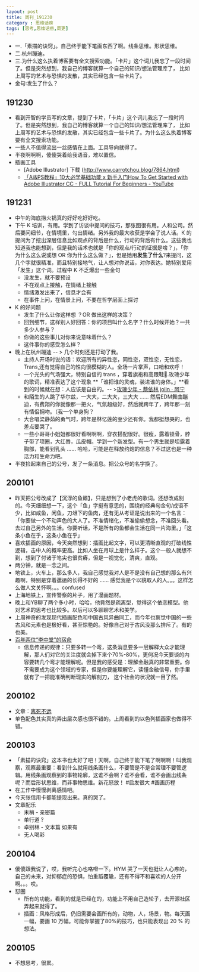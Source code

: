 ```yaml
---
layout: post
title: 周刊_191230
category : 思维话痨
tags: [思考,思维话痨,周更]
---
```


- 一.「素描的诀窍」。自己终于能下笔画东西了啊。线条思维。形状思维。
- 二.杭州蹦迪。
- 三.为什么这么执着博客要有全文搜索功能。「卡片」这个词儿我忘了一段时间了。但是突然想到，我自己的博客就算一个自己的知识/想法管理库了， 比如上周写的艺术与恐惧的发散，其实已经包含一些卡片了。
- 金句:发生了什么？

## 191230
  - 看到开智的学员写的文章，提到了卡片，「卡片」这个词儿我忘了一段时间了。但是突然想到，我自己的博客就算一个自己的知识/想法管理库了， 比如上周写的艺术与恐惧的发散，其实已经包含一些卡片了。为什么这么执着博客要有全文搜索功能。
  - 一些人不值得流出一丝感情在上面。工具导向就得了。
  - 半夜啊啊啊，傻傻哭着给我语音，难以置信。
  - 插画工具
    - [Adobe Illustrator] 下载 (http://www.carrotchou.blog/7864.html)
    - [「Ai&PS教程」10大必学基础功能 x 新手入门How To Get Started with Adobe Illustrator CC - FULL Tutorial For Beginners - YouTube](https://www.youtube.com/watch?v=iEkH-nKAksY)
    
## 191231
  - 中午的海底捞火锅真的好好吃好好吃。
  - 下午 K 培训，有用。学到了访谈中提问的技巧，那张图很有用。人和公司。然后要问细节，在情境里，勾出情绪。另外我的最大收获是学会了说人话。K 的提问为了挖出深层信息比如观点的背后是什么，行动的背后有什么。这些我也知道我也能想到，但是我的话术也就是「你的观点/行动的证据是啥？」，「你为什么这么说或想 OR 你为什么这么做？」，但是她用**发生了什么**?来提问，这几个字就很精准，而且特别接地气，让人想对你说话，对你表达。她特别爱用「发生」这个词。过程中 K 不乏爆出一些金句
    - 没发生，就不要预设
    - 不在观点上接触，在情绪上接触
    - 情绪激发出来了，信息才会有
    - 在事件上问，在情景上问，不要在哲学层面上探讨
  - K 的好问题
    - 发生了什么让你这样想 ？OR 做出这样的决策？
    - 回到细节，这样别人好回答：你的项目叫什么名字？什么时候开始？一共多少人参与？
    - 你做的这些事儿对你来说意味着什么？
    - 这件事你的感受怎么样？
  - 晚上在杭州蹦迪 -- >  几个时刻还是打动了我。
    - 主持人开场时说的话：欢迎所有的异性恋，同性恋，双性恋，无性恋，Trans,还有觉得自己的性向很模糊的人。全场一片掌声，口哨和欢呼！
    - 一个光头的气场强大，特别自信的 trans ，穿着旗袍和高跟鞋👠.玫瑰少年的歌词，精准表达了这个现象 **「谁把谁的灵魂，装进谁的身体。」**看到的时候就在想：人应该是自由的。-- >[玫瑰少年 - 蔡依林 jolin · 阿宁](http://www.huyuning.com/%E4%B8%8D%E5%90%AC%E5%B0%B1%E7%99%BD%E6%B4%BB%E4%BA%86%20%7C%20%E6%AD%8C%E4%B8%8E%E8%AF%8D/2019/06/30/lyrics02/)
    - 和陌生的人跳了华尔兹，一大大，二大大，三大大 ...... 然后EDM舞曲蹦迪，有费翔的你就像那一把火，气氛超级好，然后就跨年了，跨年那一刻有情侣拥吻。（我一个单身狗？
    - 大合唱梁静茹的勇气时，跨年是林忆莲的至少还有你。我都挺想哭的，也差点要哭了。
    - 一些小哥哥小姐姐都很好看啊啊啊，穿衣搭配很好。很瘦，露着锁骨，脖子带了项圈，大红唇，瓜皮帽。学到一个新发型。有一个男生就是坦露着胸部，能看到乳头 ...... 哈哈，可能是在释放约炮的信息？不过这也是一种活力和生命力吧。
  - 半夜捡起来自己的公号，发了一条消息。把公众号的名字换了。
  
##  200101
  - 昨天把公号改成了【沉浮的鱼鳍】，只是想到了小老虎的歌词。还想改成别的。今天细细想一下，这个「鱼」字挺有意思的，围绕的经典句金句/成语不少，比如咸鱼，闲鱼，刀俎下的鱼肉，还有无从考证是说出来的一个名言：「你要做一个不动声色的大人了。不准情绪化，不准偷偷想念，不准回头看。去过自己另外的生活。你要听话，不是所有的鱼都会生活在同一片海里。」「这条小鱼在乎，这条小鱼在乎」
  - 喜欢插画的原因，今天突然想到：插画比起文字，可以更清晰直观的打破线性逻辑，击中人的概率更高。比如人坐在月球上是什么样子。这个一般人就想不到，想到了付诸于笔尖也很贫瘠，但是一视觉化，清爽，直观。
  - 两分钟，就是一念之间。
  - 地铁上，火车上，那么多人，我自己感觉我对人是不是没有自己想的那么有兴趣啊，特别是穿着邋遢的长得不好的 ...... 感觉我是个以貌取人的人。。。这样怎么做人文关怀啊。。。confused
  - 上海地铁上，宣传警察的片子，用了漫画题材。
  - 晚上和YB聊了两个多小时，哈哈，他竟然是疏离型，觉得这个依恋模型。他对艺术的思考也比较多。以后可以多聊聊艺术和美学。
  - 上周神奇的发现现代插画配色和中国古风异曲同工，而今年也察觉中国的一些古风和元素也是极好看，甚至惊艳的。好像自己对于古风没那么排斥了。有的也美。
  - [百年两位“李中堂”的宿命](https://www.wenzhao.ca/2019/12/30/%e6%92%91%e4%b8%8d%e4%bd%8f%e4%ba%86%ef%bc%81%e6%9d%8e%e5%85%8b%e5%bc%ba%e7%bb%88%e4%ba%8e%e4%bd%bf%e5%87%ba%e9%99%8d%e6%81%af%e6%9d%80%e6%89%8b%e9%94%8f%ef%bc%81%e7%99%be%e5%b9%b4/)
    - 信息传递的规律：只要多转一个弯，这条消息要多一层解释大众才能理解，那人们对它的关注度就会掉下来个70%-80%，更何况今天要谈的内容要转几个弯才能理解呢。但是我的感受是：理解金融真的非常重要。你不需要成为这个领域的专家，但是你要能理解它，读懂金融信号，你手里就有了一把能准确判断现实的解剖刀， 这个社会的状况就一目了然。
    
## 200102
  - 文章：[离死不远](https://www.douban.com/note/735061631/?dt_platform=com.douban.activity.wechat_friends&dt_dapp=1)
  - 单色配色其实真的弄出层次感也很不错的。上周看到的以色列插画家也做得不错。

##  200103
  - 「素描的诀窍」这本书也太好了吧！天啊，自己终于能下笔了啊啊啊！叫我观察，观察最重要：看到什么就用线条画什么，不要管是不是合常理不要管逻辑。用线条画观察到的事物轮廓，这谁不会啊？谁不会看，谁不会画出线条呢？而后形状思维，而非事物思维。新花怒放！ #启发很大 #画画历程 
  - 在工作中慢慢剥离感情吧。
  - 今天张信用卡都能提现出来。真的哭了。
  - 文章配乐
    - 末梢 - 亲密篇
    - 单行道 ?
    - 卓别林 - 文本篇 如果有
    - 无人喝彩

## 200104

- 傻傻跟我说了，哎，我听完心也咯噔一下。HYM 哭了一天也挺让人心疼的，自己的未来，对抑郁症的恐惧，怕重蹈覆辙，还有不得不和喜欢的人分开啊。。。哎。
- 怼圈
    - 所有的功能，看到的就是已经在的，功能上不用自己造轮子，去开源社区弄起来就得了。
    - 插画：风格形成后，仍旧需要会画所有的，动物，人，场景，物。每天画一幅，要画 10 万幅。可能你掌握了80%的技巧，也只能表现出 20 % 的想法。
    
##  200105
  - 不想思考，很累。

